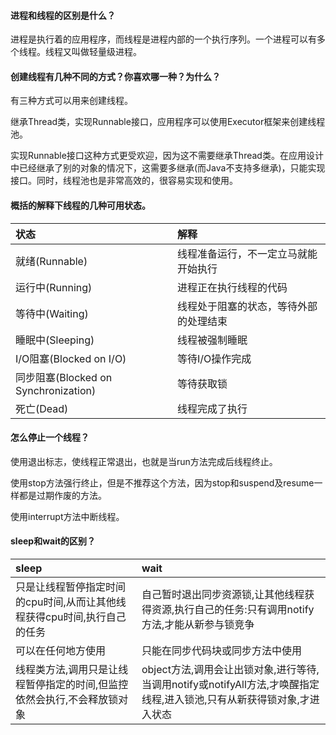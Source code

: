 #### 进程和线程的区别是什么？
进程是执行着的应用程序，而线程是进程内部的一个执行序列。一个进程可以有多个线程。线程又叫做轻量级进程。


#### 创建线程有几种不同的方式？你喜欢哪一种？为什么？
有三种方式可以用来创建线程。


继承Thread类，实现Runnable接口，应用程序可以使用Executor框架来创建线程池。


实现Runnable接口这种方式更受欢迎，因为这不需要继承Thread类。在应用设计中已经继承了别的对象的情况下，这需要多继承(而Java不支持多继承)，只能实现接口。同时，线程池也是非常高效的，很容易实现和使用。


#### 概括的解释下线程的几种可用状态。
| 状态 | 解释 | 
| :---- | :---- |
| 就绪(Runnable) | 线程准备运行，不一定立马就能开始执行 |
| 运行中(Running) | 进程正在执行线程的代码 |
| 等待中(Waiting) | 线程处于阻塞的状态，等待外部的处理结束 |
| 睡眠中(Sleeping) | 线程被强制睡眠 |
| I/O阻塞(Blocked on I/O) | 等待I/O操作完成 |
| 同步阻塞(Blocked on Synchronization) | 等待获取锁 |
| 死亡(Dead) | 线程完成了执行 |


#### 怎么停止一个线程？
使用退出标志，使线程正常退出，也就是当run方法完成后线程终止。


使用stop方法强行终止，但是不推荐这个方法，因为stop和suspend及resume一样都是过期作废的方法。


使用interrupt方法中断线程。


#### sleep和wait的区别？
| sleep | wait | 
| :----- | :----- | 
| 只是让线程暂停指定时间的cpu时间,从而让其他线程获得cpu时间,执行自己的任务 | 自己暂时退出同步资源锁,让其他线程获得资源,执行自己的任务:只有调用notify方法,才能从新参与锁竞争 | 
| 可以在任何地方使用 | 只能在同步代码块或同步方法中使用 | 
| 线程类方法,调用只是让线程暂停指定的时间,但监控依然会执行,不会释放锁对象 | object方法,调用会让出锁对象,进行等待,当调用notify或notifyAll方法,才唤醒指定线程,进入锁池,只有从新获得锁对象,才进入状态 | 

